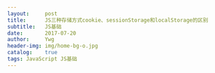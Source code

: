 ```yaml
---
layout:     post
title:      JS三种存储方式cookie、sessionStorage和localStorage的区别
subtitle:   JS基础
date:       2017-07-20
author:     Ywg
header-img: img/home-bg-o.jpg
catalog:    true
tags: JavaScript JS基础
---
```


```
```
